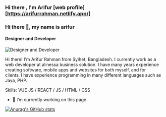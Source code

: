 ### Hi there , I'm Arifur [web profile][https://arifurrahman.netlify.app/]

### Hi there 👋, my name is arifur
#### Designer and Developer
![Designer and Developer](https://arturssmirnovs.github.io/github-profile-readme-generator/images/banner.png)

Hi there! I'm Arifur Rahman from Sylhet, Bangladesh. I currently work as a web developer at alinessa business solution. I have many years experience creating software, mobile apps and websites for both myself, and for clients. I have experience programming in many different languages such as Java, PHP.

Skills: VUE JS / REACT / JS / HTML / CSS

- 🔭 I’m currently working on this page. 






[![Anurag's GitHub stats](https://github-readme-stats.vercel.app/api?username=arifurrex)](https://github.com/arifurrex/github-readme-stats)


